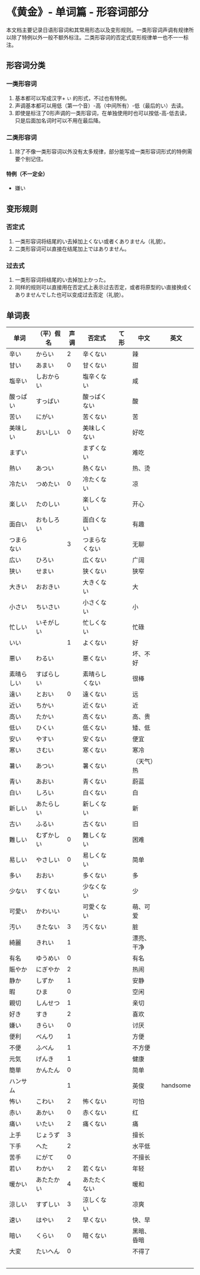 # 《黄金》- 单词篇 - 形容词部分

本文档主要记录日语形容词和其常用形态以及变形规则。一类形容词声调有规律所以除了特例以外一般不额外标注。二类形容词的否定式变形规律单一也不一一标注。

## 形容词分类

### 一类形容词
1. 基本都可以写成汉字+ `い` 的形式，不过也有特例。
2. 声调基本都可以用低（第一个音）-高（中间所有）-低（最后的い）去读。
3. 即使是标注了0形声调的一类形容词，在单独使用时也可以按低-高-低去读，只是后面加名词时可以不用在最后降。

### 二类形容词
1. 除了不像一类形容词以外没有太多规律，部分能写成一类形容词形式的特例需要个别记住。

#### 特例（不一定全）
* 嫌い

## 变形规则

### 否定式
1. 一类形容词将结尾的い去掉加上くない或者くありません（礼貌）。
2. 二类形容词可以直接在结尾加上ではありません。

### 过去式
1. 一类形容词将结尾的い去掉加上かった。
2. 同样的规则可以直接用在否定式上表示过去否定，或者将原型的い直接换成くありませんでした也可以变成过去否定（礼貌）。

## 单词表
| 单词       | （平）假名 | 声调 | 否定式         | て形 | 中文       | 英文     |
| ---------- | ---------- | ---- | -------------- | ---- | ---------- | -------- |
| 辛い       | からい     | 2    | 辛くない       |      | 辣         |          |
| 甘い       | あまい     | 0    | 甘くない       |      | 甜         |          |
| 塩辛い     | しおからい |      | 塩辛くない     |      | 咸         |          |
| 酸っぱい   | すっぱい   |      | 酸っぱくない   |      | 酸         |          |
| 苦い       | にがい     |      | 苦くない       |      | 苦         |          |
| 美味しい   | おいしい   | 0    | 美味しくない   |      | 好吃       |          |
| まずい     |            |      | まずくない     |      | 难吃       |          |
| 熱い       | あつい     |      | 熱くない       |      | 热、烫     |          |
| 冷たい     | つめたい   | 0    | 冷たくない     |      | 凉         |          |
| 楽しい     | たのしい   |      | 楽しくない     |      | 开心       |          |
| 面白い     | おもしろい |      | 面白くない     |      | 有趣       |          |
| つまらない |            | 3    | つまらなくない |      | 无聊       |          |
| 広い       | ひろい     |      | 広くない       |      | 广阔       |          |
| 狭い       | せまい     |      | 狭くない       |      | 狭窄       |          |
| 大きい     | おおきい   |      | 大きくない     |      | 大         |          |
| 小さい     | ちいさい   |      | 小さくない     |      | 小         |          |
| 忙しい     | いそがしい |      | 忙しくない     |      | 忙碌       |          |
| いい       |            | 1    | よくない       |      | 好         |          |
| 悪い       | わるい     |      | 悪くない       |      | 坏、不好   |          |
| 素晴らしい | すばらしい |      | 素晴らしくない |      | 很棒       |          |
| 遠い       | とおい     | 0    | 遠くない       |      | 远         |          |
| 近い       | ちかい     |      | 近くない       |      | 近         |          |
| 高い       | たかい     |      | 高くない       |      | 高、贵     |          |
| 低い       | ひくい     |      | 低くない       |      | 矮、低     |          |
| 安い       | やすい     |      | 安くない       |      | 便宜       |          |
| 寒い       | さむい     |      | 寒くない       |      | 寒冷       |          |
| 暑い       | あつい     |      | 暑くない       |      | （天气）热 |          |
| 青い       | あおい     |      | 青くない       |      | 蔚蓝       |          |
| 白い       | しろい     |      | 白くない       |      | 白         |          |
| 新しい     | あたらしい |      | 新しくない     |      | 新         |          |
| 古い       | ふるい     |      | 古くない       |      | 旧         |          |
| 難しい     | むずかしい | 0    | 難しくない     |      | 困难       |          |
| 易しい     | やさしい   | 0    | 易しくない     |      | 简单       |          |
| 多い       | おおい     |      | 多くない       |      | 多         |          |
| 少ない     | すくない   |      | 少なくない     |      | 少         |          |
| 可愛い     | かわいい   |      | 可愛くない     |      | 萌、可爱   |          |
| 汚い       | きたない   | 3    | 汚くない       |      | 脏         |          |
| 綺麗       | きれい     | 1    |                |      | 漂亮、干净 |          |
| 有名       | ゆうめい   | 0    |                |      | 有名       |          |
| 賑やか     | にぎやか   | 2    |                |      | 热闹       |          |
| 静か       | しずか     | 1    |                |      | 安静       |          |
| 暇         | ひま       | 0    |                |      | 空闲       |          |
| 親切       | しんせつ   | 1    |                |      | 亲切       |          |
| 好き       | すき       | 2    |                |      | 喜欢       |          |
| 嫌い       | きらい     | 0    |                |      | 讨厌       |          |
| 便利       | べんり     | 1    |                |      | 方便       |          |
| 不便       | ふべん     | 1    |                |      | 不方便     |          |
| 元気       | げんき     | 1    |                |      | 健康       |          |
| 簡単       | かんたん   | 0    |                |      | 简单       |          |
| ハンサム   |            | 1    |                |      | 英俊       | handsome |
| 怖い       | こわい     | 2    | 怖くない       |      | 可怕       |          |
| 赤い       | あかい     | 0    | 赤くない       |      | 红         |          |
| 痛い       | いたい     | 2    | 痛くない       |      | 痛         |          |
| 上手       | じょうず   | 3    |                |      | 擅长       |          |
| 下手       | へた       | 2    |                |      | 水平低     |          |
| 苦手       | にがて     | 0    |                |      | 不擅长     |          |
| 若い       | わかい     | 2    | 若くない       |      | 年轻       |          |
| 暖かい     | あたたかい | 4    | あたたくない   |      | 暖和       |          |
| 涼しい     | すずしい   | 3    | 涼しくない     |      | 凉爽       |          |
| 速い       | はやい     | 2    | 早くない       |      | 快、早     |          |
| 暗い       | くらい     | 0    | 暗くない       |      | 黑暗、昏暗 |          |
| 大変       | たいへん   | 0    |                |      | 不得了     |          |
|            |            |      |                |      |            |          |
|            |            |      |                |      |            |          |
|            |            |      |                |      |            |          |
|            |            |      |                |      |            |          |
|            |            |      |                |      |            |          |
